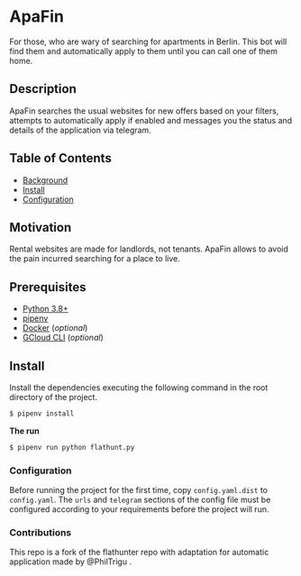 # ApaFin

For those, who are wary of searching for apartments in Berlin. This bot will find them and automatically apply to them until you can call one of them home.

## Description

ApaFin searches the usual websites for new offers based on your filters, attempts to automatically apply if enabled and messages you the status and details of the application via telegram.

## Table of Contents
- [Background](#background)
- [Install](#install)
- [Configuration](#configuration)

## Motivation

Rental websites are made for landlords, not tenants. ApaFin allows to avoid the pain incurred searching for a place to live.

## Prerequisites
* [Python 3.8+](https://www.python.org/)
* [pipenv](https://pipenv.pypa.io/en/latest/)
* [Docker]() (*optional*)
* [GCloud CLI]() (*optional*)

## Install

Install the dependencies executing the following command in the root directory of the project. 

```sh
$ pipenv install
```

**The run**

```sh
$ pipenv run python flathunt.py
```

### Configuration

Before running the project for the first time, copy `config.yaml.dist` to `config.yaml`. The `urls` and `telegram` sections of the config file must be configured according to your requirements before the project will run. 

### Contributions

This repo is a fork of the flathunter repo with adaptation for automatic application made by @PhilTrigu .